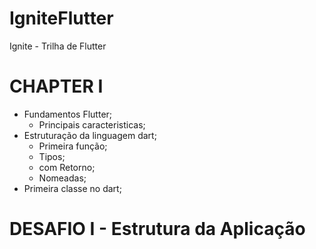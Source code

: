 # IgniteFlutter
Ignite - Trilha de Flutter

# CHAPTER I
  - Fundamentos Flutter;
    - Principais caracteristicas;
  - Estruturação da linguagem dart;
    - Primeira função;
    - Tipos;
    - com Retorno;
    - Nomeadas;
  - Primeira classe no dart;

# DESAFIO I - Estrutura da Aplicação
